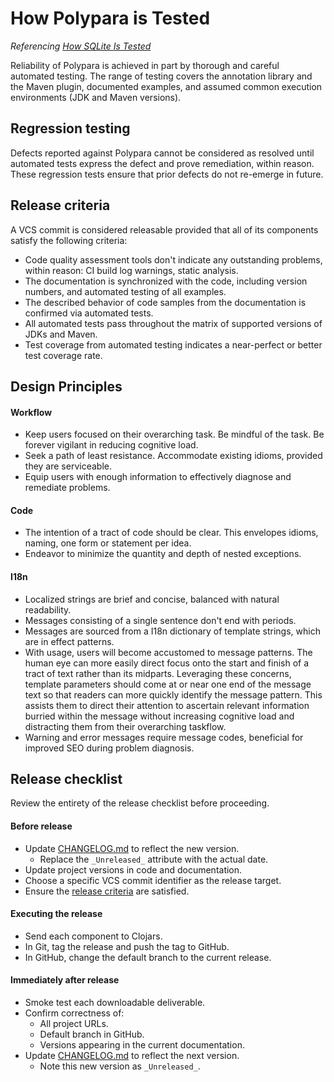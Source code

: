 # How Polypara is Tested

_Referencing [How SQLite Is Tested](https://www.sqlite.org/testing.html)_

Reliability of Polypara is achieved in part by thorough and careful automated testing.
The range of testing covers the annotation library and the Maven plugin, documented examples, and assumed common execution environments (JDK and Maven versions).



## Regression testing

Defects reported against Polypara cannot be considered as resolved until automated tests express the defect and prove remediation, within reason.
These regression tests ensure that prior defects do not re-emerge in future.



## Release criteria

A VCS commit is considered releasable provided that all of its components satisfy the following criteria:

- Code quality assessment tools don't indicate any outstanding problems, within reason: CI build log warnings, static analysis.
- The documentation is synchronized with the code, including version numbers, and automated testing of all examples.
- The described behavior of code samples from the documentation is confirmed via automated tests.
- All automated tests pass throughout the matrix of supported versions of JDKs and Maven.
- Test coverage from automated testing indicates a near-perfect or better test coverage rate.



## Design Principles

#### Workflow
- Keep users focused on their overarching task. Be mindful of the task. Be forever vigilant in reducing cognitive load.
- Seek a path of least resistance. Accommodate existing idioms, provided they are serviceable.
- Equip users with enough information to effectively diagnose and remediate problems.

#### Code
- The intention of a tract of code should be clear. This envelopes idioms, naming, one form or statement per idea.
- Endeavor to minimize the quantity and depth of nested exceptions.

#### I18n
- Localized strings are brief and concise, balanced with natural readability.
- Messages consisting of a single sentence don't end with periods.
- Messages are sourced from a I18n dictionary of template strings, which are in effect patterns.
- With usage, users will become accustomed to message patterns. The human eye can more easily direct focus onto the start and finish of a tract of text rather than its midparts. Leveraging these concerns, template parameters should come at or near one end of the message text so that readers can more quickly identify the message pattern. This assists them to direct their attention to ascertain relevant information burried within the message without increasing cognitive load and distracting them from their overarching taskflow.
- Warning and error messages require message codes, beneficial for improved SEO during problem diagnosis.



## Release checklist

Review the entirety of the release checklist before proceeding.

#### Before release
- Update [CHANGELOG.md](CHANGELOG.md) to reflect the new version.
  - Replace the `_Unreleased_` attribute with the actual date.
- Update project versions in code and documentation.
- Choose a specific VCS commit identifier as the release target.
- Ensure the [release criteria](QUALITY.md) are satisfied.

#### Executing the release
- Send each component to Clojars.
- In Git, tag the release and push the tag to GitHub.
- In GitHub, change the default branch to the current release.

#### Immediately after release
- Smoke test each downloadable deliverable.
- Confirm correctness of:
  - All project URLs.
  - Default branch in GitHub.
  - Versions appearing in the current documentation.
- Update [CHANGELOG.md](CHANGELOG.md) to reflect the next version.
  - Note this new version as `_Unreleased_`.
